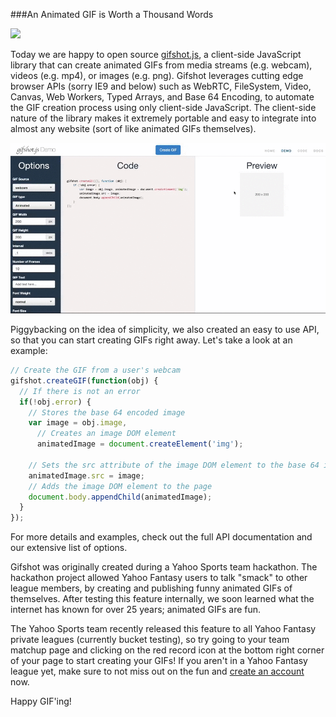 ###An Animated GIF is Worth a Thousand Words 

![](http://i.imgur.com/I17GUX9.gif)

Today we are happy to open source [gifshot.js](http://yahoo.github.io/gifshot/), a client-side JavaScript library that can create animated GIFs from media streams (e.g. webcam), videos (e.g. mp4), or images (e.g. png). Gifshot leverages cutting edge browser APIs (sorry IE9 and below) such as WebRTC, FileSystem, Video, Canvas, Web Workers, Typed Arrays, and Base 64 Encoding, to automate the GIF creation process using only client-side JavaScript. The client-side nature of the library makes it extremely portable and easy to integrate into almost any website (sort of like animated GIFs themselves).

![](images/screencastGIF.gif)

Piggybacking on the idea of simplicity, we also created an easy to use API, so that you can start creating GIFs right away.  Let's take a look at an example:

```javascript
// Create the GIF from a user's webcam
gifshot.createGIF(function(obj) {
  // If there is not an error
  if(!obj.error) {
    // Stores the base 64 encoded image
    var image = obj.image,
      // Creates an image DOM element
      animatedImage = document.createElement('img');

    // Sets the src attribute of the image DOM element to the base 64 image
    animatedImage.src = image;
    // Adds the image DOM element to the page
    document.body.appendChild(animatedImage);
  }
});
```

For more details and examples, check out the full API documentation and our extensive list of options.

Gifshot was originally created during a Yahoo Sports team hackathon. The hackathon project allowed Yahoo Fantasy users to talk "smack" to other league members, by creating and publishing funny animated GIFs of themselves. After testing this feature internally, we soon learned what the internet has known for over 25 years; animated GIFs are fun.

The Yahoo Sports team recently released this feature to all Yahoo Fantasy private leagues (currently bucket testing), so try going to your team matchup page and clicking on the red record icon at the bottom right corner of your page to start creating your GIFs! If you aren't in a Yahoo Fantasy league yet, make sure to not miss out on the fun and [create an account](http://sports.yahoo.com/fantasy/) now.

Happy GIF'ing!
